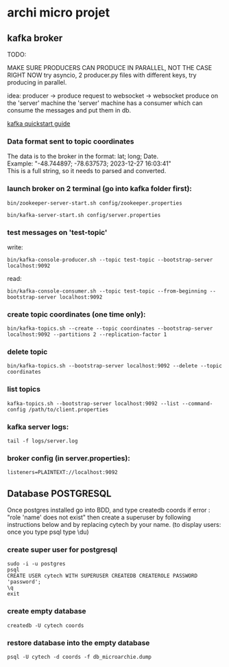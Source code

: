 # archi micro projet

## kafka broker
TODO:

MAKE SURE PRODUCERS CAN PRODUCE IN PARALLEL, NOT THE CASE RIGHT NOW
try asyncio, 2 producer.py files with different keys, try producing
in parallel.

idea: 
producer -> produce request to websocket -> websocket produce on the 'server' machine
the 'server' machine has a consumer which can consume the messages and put them 
in db.

[kafka quickstart guide](https://kafka.apache.org/quickstart)

### Data format sent to topic coordinates

The data is to the broker in the format: lat; long; Date.<br>
Example: "-48.744897; -78.637573; 2023-12-27 16:03:41" <br>
This is a full string, so it needs to parsed and converted.


### launch broker on 2 terminal (go into kafka folder first):
    
    bin/zookeeper-server-start.sh config/zookeeper.properties
    
    bin/kafka-server-start.sh config/server.properties

### test messages on 'test-topic'

write: 

    bin/kafka-console-producer.sh --topic test-topic --bootstrap-server localhost:9092

read: 

    bin/kafka-console-consumer.sh --topic test-topic --from-beginning --bootstrap-server localhost:9092

### create topic coordinates (one time only):

    bin/kafka-topics.sh --create --topic coordinates --bootstrap-server localhost:9092 --partitions 2 --replication-factor 1

### delete topic

	bin/kafka-topics.sh --bootstrap-server localhost:9092 --delete --topic coordinates

### list topics

	kafka-topics.sh --bootstrap-server localhost:9092 --list --command-config /path/to/client.properties
	
### kafka server logs:
    
    tail -f logs/server.log

### broker config (in server.properties):

    listeners=PLAINTEXT://localhost:9092
    
## Database POSTGRESQL

Once postgres installed
go into BDD, and type createdb coords
if error : "role 'name' does not exist" then create a superuser
by following instructions below and by replacing cytech by
your name.
(to display users: once you type psql type \du)

### create super user for postgresql

    sudo -i -u postgres
    psql
    CREATE USER cytech WITH SUPERUSER CREATEDB CREATEROLE PASSWORD 'password';
    \q
    exit

### create empty database

    createdb -U cytech coords

### restore database into the empty database

    psql -U cytech -d coords -f db_microarchie.dump